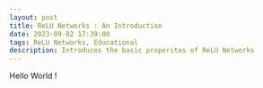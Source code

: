 ```yaml
---
layout: post
title: ReLU Networks : An Introduction
date: 2023-09-02 17:39:00
tags: ReLU Networks, Educational
description: Introduces the basic properites of ReLU Networks
---
```



Hello World ! 

